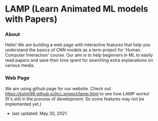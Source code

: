 # LAMP (Learn Animated ML models with Papers)

### About
Hello! We are building a web page with interactive features that help you understand the basics of CNN models as a term project for 'Human Computer Interaction' course.
Our aim is to help beginners in ML to easily read papers and save their time spent for searching extra explanations on various media.

### Web Page
We are using github page for our website.
Check out https://kslim99.github.io/hci_project/lamp.html to see how LAMP works!
(It's still in the process of development. So some features may not be implemented yet.)

- last updated: May 30, 2021.
